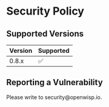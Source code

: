 # Security Policy

## Supported Versions

| Version | Supported          |
| ------- | ------------------ |
| 0.8.x   | :white_check_mark: |

## Reporting a Vulnerability

Please write to &#115;&#101;&#099;&#117;&#114;&#105;&#116;&#121;&#064;&#111;&#112;&#101;&#110;&#119;&#105;&#115;&#112;&#046;&#105;&#111;.
